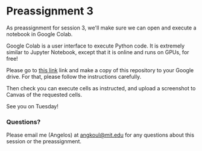 # Preassignment 3

As preassignment for session 3, we'll make sure we can open and execute a notebook in Google Colab.

Google Colab is a user interface to execute Python code. It is extremely similar to Jupyter Notebook, except that it is online and runs on GPUs, for free!

Please go to [this link](https://colab.research.google.com/drive/1rCwyWnMYuy8gZWRpSSR81cblFWPyZgXr?usp=sharing) link and make a copy of this repository to your Google drive. For that, please follow the instructions carefully.

Then check you can execute cells as instructed, and upload a screenshot to Canvas of the requested cells.

See you on Tuesday!

### Questions?

Please email me (Angelos)  at angkoul@mit.edu for any questions about this session or the preassignment. 
